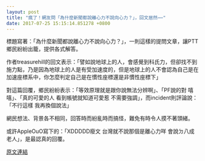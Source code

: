 ```yaml
---
layout: post
title: "瘋了！網友問「為什麼新聞都說離心力不說向心力？」，回文居然⋯⋯"
date: 2017-07-25 15:15:14.851278 +0800
---
```


標題寫著：「為什麼新聞都說離心力不說向心力？」，一則這樣的提問文章，讓PTT鄉民紛紛出籠，提供各式解答。

作者treasurehill的回文表示：「譬如說地球上的人，會感覺到科氏力，但卻找不到施力點，乃是因為地球上的人是有受加速度的，但是地球上的人不會認為自己是在加速座標系中，你怎麼判定自己是在慣性座標還是非慣性座標下」

對這篇回覆，鄉民紛紛表示：「等效原理就是跟你說無法分辨啊」、「PF說的對 嘻嘻」、「真的可愛的人  看到帳號就知道可愛惹  不需要強調」，而incident則評論說：「不行這樣 我再換個說法」

網民想法、背景各不相同，回答時而紛亂時而搞怪，難免有時令人摸不著頭緒。

或許AppleOuO寫下的：「XDDDDD廢文 台灣就不說那個是離心力咩 會說ㄉ八成老人」，是最認真的回覆。

<a href = "https://www.ptt.cc/bbs/Gossiping/M.1500926792.A.6EA.html">原文連結</a>

